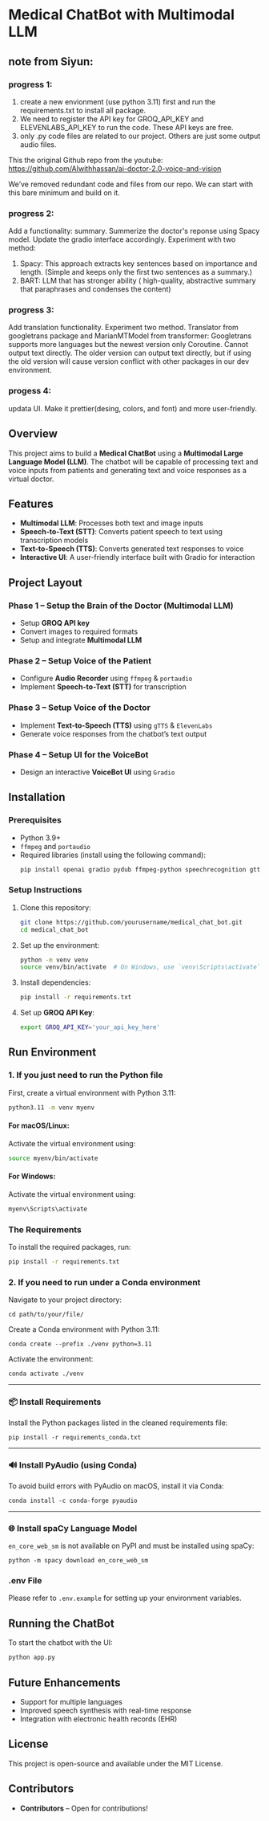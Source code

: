# Medical ChatBot with Multimodal LLM

## note from Siyun:
### progress 1:
1. create a new envionment (use python 3.11) first and run the requirements.txt to install all package.
2. We need to register the API key for GROQ_API_KEY and ELEVENLABS_API_KEY to run the code. These API keys are free.
3. only .py code files are related to our project. Others are just some output audio files.

This the original Github repo from the youtube:
https://github.com/AIwithhassan/ai-doctor-2.0-voice-and-vision

We’ve removed redundant code and files from our repo. We can start with this bare minimum and build on it. <br>

### progress 2:
Add a functionality: summary. Summerize the doctor's reponse using Spacy model. Update the gradio interface accordingly. Experiment with two method:
1. Spacy: This approach extracts key sentences based on importance and length. (Simple and keeps only the first two sentences as a summary.)
2. BART: LLM that has stronger ability ( high-quality, abstractive summary that paraphrases and condenses the content)

### progress 3:
Add translation functionality. Experiment two method. Translator from googletrans package and MarianMTModel from transformer:
Googletrans supports more languages but the newest version only Coroutine. Cannot output text directly. The older version can output text directly, but if using the old version will cause version conflict with other packages in our dev environment.

### progess 4:
updata UI. Make it prettier(desing, colors, and font) and more user-friendly. 

## Overview
This project aims to build a **Medical ChatBot** using a **Multimodal Large Language Model (LLM)**. The chatbot will be capable of processing text and voice inputs from patients and generating text and voice responses as a virtual doctor. 

## Features
- **Multimodal LLM**: Processes both text and image inputs
- **Speech-to-Text (STT)**: Converts patient speech to text using transcription models
- **Text-to-Speech (TTS)**: Converts generated text responses to voice
- **Interactive UI**: A user-friendly interface built with Gradio for interaction

## Project Layout
### Phase 1 – Setup the Brain of the Doctor (Multimodal LLM)
- Setup **GROQ API key**
- Convert images to required formats
- Setup and integrate **Multimodal LLM**

### Phase 2 – Setup Voice of the Patient
- Configure **Audio Recorder** using `ffmpeg` & `portaudio`
- Implement **Speech-to-Text (STT)** for transcription

### Phase 3 – Setup Voice of the Doctor
- Implement **Text-to-Speech (TTS)** using `gTTS` & `ElevenLabs`
- Generate voice responses from the chatbot’s text output

### Phase 4 – Setup UI for the VoiceBot
- Design an interactive **VoiceBot UI** using `Gradio`

## Installation
### Prerequisites
- Python 3.9+
- `ffmpeg` and `portaudio`
- Required libraries (install using the following command):
  ```sh
  pip install openai gradio pydub ffmpeg-python speechrecognition gtts elevenlabs
  ```

### Setup Instructions
1. Clone this repository:
   ```sh
   git clone https://github.com/yourusername/medical_chat_bot.git
   cd medical_chat_bot
   ```
2. Set up the environment:
   ```sh
   python -m venv venv
   source venv/bin/activate  # On Windows, use `venv\Scripts\activate`
   ```
3. Install dependencies:
   ```sh
   pip install -r requirements.txt
   ```
4. Set up **GROQ API Key**:
   ```sh
   export GROQ_API_KEY='your_api_key_here'
   ```

## Run Environment

### 1. If you just need to run the Python file

First, create a virtual environment with Python 3.11:

```bash
python3.11 -m venv myenv
```

#### For macOS/Linux:
Activate the virtual environment using:

```bash
source myenv/bin/activate
```

#### For Windows:
Activate the virtual environment using:

```bash
myenv\Scripts\activate
```

### The Requirements

To install the required packages, run:

```bash
pip install -r requirements.txt
```

### 2. If you need to run under a Conda environment

Navigate to your project directory:

```
cd path/to/your/file/
```

Create a Conda environment with Python 3.11:

```
conda create --prefix ./venv python=3.11
```

Activate the environment:

```
conda activate ./venv
```

---

### 📦 Install Requirements

Install the Python packages listed in the cleaned requirements file:

```
pip install -r requirements_conda.txt
```

---

### 🔊 Install PyAudio (using Conda)

To avoid build errors with PyAudio on macOS, install it via Conda:

```
conda install -c conda-forge pyaudio
```

---

### 🌐 Install spaCy Language Model

`en_core_web_sm` is not available on PyPI and must be installed using spaCy:

```
python -m spacy download en_core_web_sm
```


### .env File

Please refer to `.env.example` for setting up your environment variables.

## Running the ChatBot
To start the chatbot with the UI:
```sh
python app.py
```

## Future Enhancements
- Support for multiple languages
- Improved speech synthesis with real-time response
- Integration with electronic health records (EHR)

## License
This project is open-source and available under the MIT License.

## Contributors
- **Contributors** – Open for contributions!

